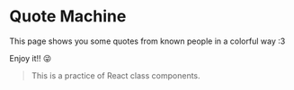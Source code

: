 # Quote Machine

This page shows you some quotes from known people in a colorful way :3

Enjoy it!! 😜

>This is a practice of React class components. 